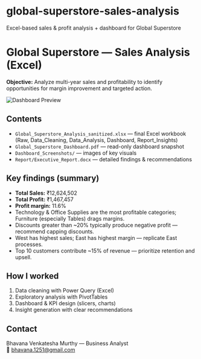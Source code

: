 # global-superstore-sales-analysis
Excel-based sales &amp; profit analysis + dashboard for Global Superstore

# Global Superstore — Sales Analysis (Excel)

**Objective:** Analyze multi-year sales and profitability to identify opportunities for margin improvement and targeted action.

![Dashboard Preview](Dashboard_Screenshots/Full_Dashboard.png)

## Contents
- `Global_Superstore_Analysis_sanitized.xlsx` — final Excel workbook (Raw, Data_Cleaning, Data_Analysis, Dashboard, Report_Insights)  
- `Global_Superstore_Dashboard.pdf` — read-only dashboard snapshot  
- `Dashboard_Screenshots/` — images of key visuals  
- `Report/Executive_Report.docx` — detailed findings & recommendations

## Key findings (summary)
- **Total Sales:** ₹12,624,502  
- **Total Profit:** ₹1,467,457  
- **Profit margin:** 11.6%  
- Technology & Office Supplies are the most profitable categories; Furniture (especially Tables) drags margins.  
- Discounts greater than ~20% typically produce negative profit — recommend capping discounts.  
- West has highest sales; East has highest margin — replicate East processes.  
- Top 10 customers contribute ~15% of revenue — prioritize retention and upsell.

## How I worked
1. Data cleaning with Power Query (Excel)  
2. Exploratory analysis with PivotTables  
3. Dashboard & KPI design (slicers, charts)  
4. Insight generation with clear recommendations

## Contact
Bhavana Venkatesha Murthy — Business Analyst  
📧 bhavana.1251@gmail.com


